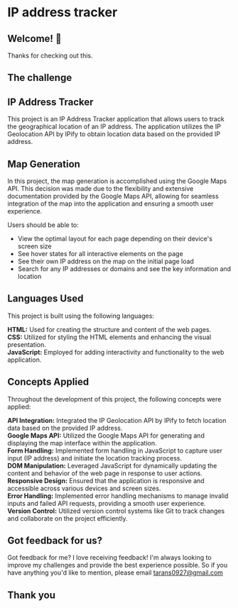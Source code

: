 # IP address tracker

## Welcome! 👋

Thanks for checking out this.

## The challenge 

## IP Address Tracker

This project is an IP Address Tracker application that allows users to track the geographical location of an IP address. The application utilizes the IP Geolocation API by IPify to obtain location data based on the provided IP address.

## Map Generation

In this project, the map generation is accomplished using the Google Maps API. This decision was made due to the flexibility and extensive documentation provided by the Google Maps API, allowing for seamless integration of the map into the application and ensuring a smooth user experience.

Users should be able to:

- View the optimal layout for each page depending on their device's screen size<br>
- See hover states for all interactive elements on the page<br>
- See their own IP address on the map on the initial page load<br>
- Search for any IP addresses or domains and see the key information and location<br>

## Languages Used

This project is built using the following languages:

**HTML:** Used for creating the structure and content of the web pages.<br>
**CSS:** Utilized for styling the HTML elements and enhancing the visual presentation.<br>
**JavaScript:** Employed for adding interactivity and functionality to the web application.<br>

## Concepts Applied

Throughout the development of this project, the following concepts were applied:

**API Integration:** Integrated the IP Geolocation API by IPify to fetch location data based on the provided IP address. <br>
**Google Maps API:** Utilized the Google Maps API for generating and displaying the map interface within the application.<br>
**Form Handling:** Implemented form handling in JavaScript to capture user input (IP address) and initiate the location tracking process.<br>
**DOM Manipulation:** Leveraged JavaScript for dynamically updating the content and behavior of the web page in response to user actions.<br>
**Responsive Design:** Ensured that the application is responsive and accessible across various devices and screen sizes.<br>
**Error Handling:** Implemented error handling mechanisms to manage invalid inputs and failed API requests, providing a smooth user experience.<br>
**Version Control:** Utilized version control systems like Git to track changes and collaborate on the project efficiently.<br>

## Got feedback for us?

Got feedback for me?
I love receiving feedback! I'm always looking to improve my challenges and provide the best experience possible. So if you have anything you'd like to mention, please email tarans0927@gmail.com

## Thank you
